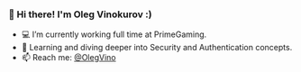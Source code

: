 ### 👋 Hi there! I'm Oleg Vinokurov :)

- 💻 I’m currently working full time at PrimeGaming.
- 🌱 Learning and diving deeper into Security and Authentication concepts.
- 📫 Reach me: [@OlegVino](https://www.linkedin.com/in/olegvino/)

